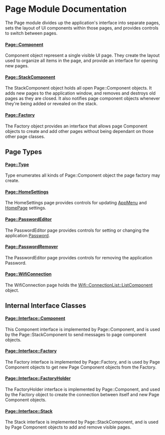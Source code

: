 # Page Module Documentation
The Page module divides up the application's interface into separate pages, sets the layout of UI components within those pages, and provides controls to switch between pages.

#### [Page\::Component](../../Source/Page/Page_Component.h)
Component object represent a single visible UI page. They create the layout used to organize all items in the page, and provide an interface for opening new pages.

#### [Page\::StackComponent](../../Source/Page/Page_StackComponent.h)
The StackComponent object holds all open Page::Component objects. It adds new pages to the application window, and removes and destroys old pages as they are closed. It also notifies page component objects whenever they're being added or revealed on the stack.

#### [Page\::Factory](../../Source/Page/Page_Factory.h)
The Factory object provides an interface that allows page Component objects to create and add other pages without being dependant on those other page classes.

## Page Types

#### [Page\::Type](../../Source/Page/Page_Type.h)
Type enumerates all kinds of Page::Component object the page factory may create.

#### [Page\::HomeSettings](../../Source/Page/PageTypes/Page_HomeSettings.h)
The HomeSettings page provides controls for updating [AppMenu](./AppMenu.md) and [HomePage](../../Source/HomePage.h) settings.

#### [Page\::PasswordEditor](../../Source/Page/PageTypes/Page_PasswordEditor.h)
The PasswordEditor page provides controls for setting or changing the application [Password](./Password.md).

#### [Page\::PasswordRemover](../../Source/Page/PageTypes/Page_PasswordEditor.h)
The PasswordEditor page provides controls for removing the application Password.

#### [Page\::WifiConnection](../../Source/Page/PageTypes/Page_WifiConnection.h)
The WifiConnection page holds the [Wifi\::ConnectionList\::ListComponent](../../Source/Wifi/Component/ConnectionList/Wifi_ConnectionList_ListComponent.h) object.


## Internal Interface Classes

#### [Page\::Interface\::Component](../../Source/Page/Interface/Page_Interface_Component.h)
This Component interface is implemented by Page\::Component, and is used by the Page\::StackComponent to send messages to page component objects.

#### [Page\::Interface\::Factory](../../Source/Page/Interface/Page_Interface_Factory.h)
The Factory interface is implemented by Page\::Factory, and is used by Page Component objects to get new Page Component objects from the Factory.

#### [Page\::Interface\::FactoryHolder](../../Source/Page/Interface/Page_Interface_FactoryHolder.h)
The FactoryHolder interface is implemented by Page\::Component, and used by the Factory object to create the connection between itself and new Page Component objects.

#### [Page\::Interface\::Stack](../../Source/Page/Interface/Page_Interface_Stack.h)
The Stack interface is implemented by Page\::StackComponent, and is used by Page Component objects to add and remove visible pages.

